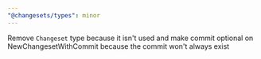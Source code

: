 ```yaml
---
"@changesets/types": minor
---
```


Remove `Changeset` type because it isn't used and make commit optional on NewChangesetWithCommit because the commit won't always exist
